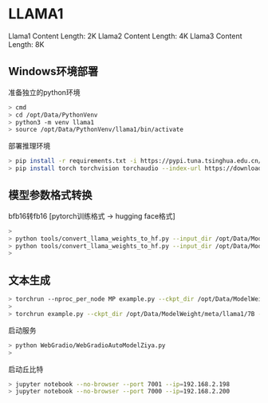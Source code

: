 
# LLAMA1

Llama1 Content Length: 2K
Llama2 Content Length: 4K
Llama3 Content Length: 8K


## Windows环境部署

 准备独立的python环境

```bash
> cmd
> cd /opt/Data/PythonVenv
> python3 -m venv llama1
> source /opt/Data/PythonVenv/llama1/bin/activate
```

部署推理环境

```bash
> pip install -r requirements.txt -i https://pypi.tuna.tsinghua.edu.cn/simple
> pip install torch torchvision torchaudio --index-url https://download.pytorch.org/whl/cu118
```

## 模型参数格式转换

bfb16转fb16 [pytorch训练格式 -> hugging face格式]

```bash
>
> python tools/convert_llama_weights_to_hf.py --input_dir /opt/Data/ModelWeight/meta/llama1/ --model_size 7B --output_dir /opt/Data/ModelWeight/meta/llama1.hf/llama1-7b-hf
> python tools/convert_llama_weights_to_hf.py --input_dir /opt/Data/ModelWeight/meta/llama1/ --model_size 13B --output_dir /opt/Data/ModelWeight/meta/llama1.hf/llama1-13b-hf
>
```

## 文本生成

```bash
> torchrun --nproc_per_node MP example.py --ckpt_dir /opt/Data/ModelWeight/meta/llama1/7B --tokenizer_path /opt/Data/ModelWeight/meta/llama1/tokenizer.model
>
> torchrun example.py --ckpt_dir /opt/Data/ModelWeight/meta/llama1/7B --tokenizer_path /opt/Data/ModelWeight/meta/llama1/tokenizer.model
```

启动服务
```bash
> python WebGradio/WebGradioAutoModelZiya.py
>
```

启动丘比特
```bash
> jupyter notebook --no-browser --port 7001 --ip=192.168.2.198
> jupyter notebook --no-browser --port 7000 --ip=192.168.2.200
```